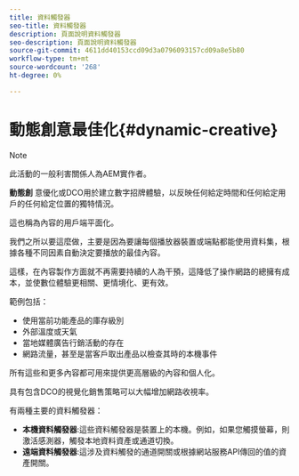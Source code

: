```yaml
---
title: 資料觸發器
seo-title: 資料觸發器
description: 頁面說明資料觸發器
seo-description: 頁面說明資料觸發器
source-git-commit: 4611dd40153ccd09d3a0796093157cd09a8e5b80
workflow-type: tm+mt
source-wordcount: '268'
ht-degree: 0%

---
```



# 動態創意最佳化{#dynamic-creative}

>[!NOTE]
>
>此活動的一般利害關係人為AEM實作者。

**動態創** 意優化或DCO用於建立數字招牌體驗，以反映任何給定時間和任何給定用戶的任何給定位置的獨特情況。

這也稱為內容的用戶端平面化。

我們之所以要這麼做，主要是因為要讓每個播放器裝置或端點都能使用資料集，根據各種不同因素自動決定要播放的最佳內容。

這樣，在內容製作方面就不再需要持續的人為干預，這降低了操作網路的總擁有成本，並使數位體驗更相關、更情境化、更有效。

範例包括：

* 使用當前功能產品的庫存級別
* 外部溫度或天氣
* 當地媒體廣告行銷活動的存在
* 網路流量，甚至是當客戶取出產品以檢查其時的本機事件

所有這些和更多內容都可用來提供更高層級的內容和個人化。

具有包含DCO的視覺化銷售策略可以大幅增加網路收視率。

有兩種主要的資料觸發器：

* **本機資料觸發器**:這些資料觸發器是裝置上的本機。例如，如果您觸摸螢幕，則激活感測器，觸發本地資料資產或通道切換。
* **遠端資料觸發器**:這涉及資料觸發的通道開關或根據網站服務API傳回的值的資產開關。


